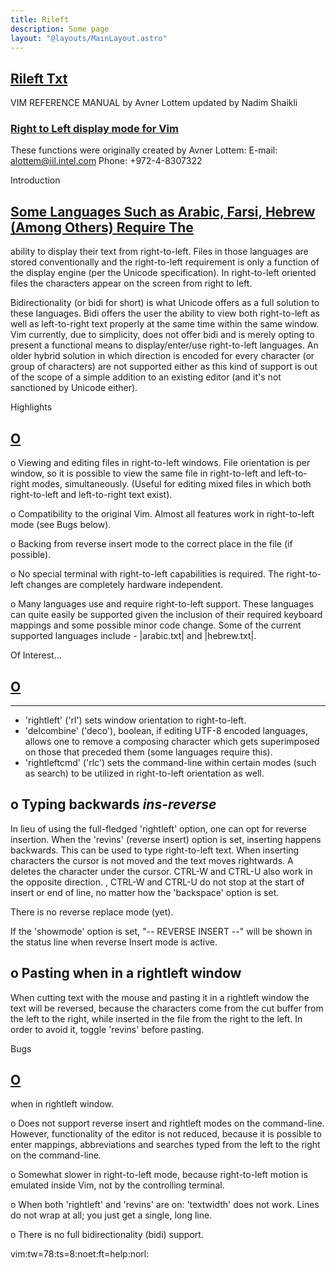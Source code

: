 ```yaml
---
title: Rileft
description: Some page
layout: "@layouts/MainLayout.astro"
---
```



## <a id="Nvim" class="section-title" href="#Nvim"> Rileft Txt</a> 

VIM REFERENCE MANUAL    by Avner Lottem
					  updated by Nadim Shaikli


### <a id="rileft" class="section-title" href="#rileft">Right to Left display mode for Vim</a>


These functions were originally created by Avner Lottem:
   E-mail: alottem@iil.intel.com
   Phone:  +972-4-8307322

Introduction


## <a id="" class="section-title" href="#">Some Languages Such as Arabic, Farsi, Hebrew (Among Others) Require The</a> 

ability to display their text from right-to-left.  Files in those languages
are stored conventionally and the right-to-left requirement is only a
function of the display engine (per the Unicode specification).  In
right-to-left oriented files the characters appear on the screen from
right to left.

Bidirectionality (or bidi for short) is what Unicode offers as a full
solution to these languages.  Bidi offers the user the ability to view
both right-to-left as well as left-to-right text properly at the same time
within the same window.  Vim currently, due to simplicity, does not offer
bidi and is merely opting to present a functional means to display/enter/use
right-to-left languages.  An older hybrid solution in which direction is
encoded for every character (or group of characters) are not supported either
as this kind of support is out of the scope of a simple addition to an
existing editor (and it's not sanctioned by Unicode either).


Highlights


## <a id="Editing left-to-right files as in the original Vim, no change." class="section-title" href="#Editing left-to-right files as in the original Vim, no change.">O</a> 

o  Viewing and editing files in right-to-left windows.  File orientation
   is per window, so it is possible to view the same file in right-to-left
   and left-to-right modes, simultaneously.  (Useful for editing mixed files
   in which both right-to-left and left-to-right text exist).

o  Compatibility to the original Vim.  Almost all features work in
   right-to-left mode (see Bugs below).

o  Backing from reverse insert mode to the correct place in the file
   (if possible).

o  No special terminal with right-to-left capabilities is required.  The
   right-to-left changes are completely hardware independent.

o  Many languages use and require right-to-left support.  These languages
   can quite easily be supported given the inclusion of their required
   keyboard mappings and some possible minor code change.  Some of the
   current supported languages include - |arabic.txt| and |hebrew.txt|.


Of Interest...


## <a id="Invocations" class="section-title" href="#Invocations">O</a> 

-----------
   + 'rightleft' ('rl') sets window orientation to right-to-left.
   + 'delcombine' ('deco'), boolean, if editing UTF-8 encoded languages,
     allows one to remove a composing character which gets superimposed
     on those that preceded them (some languages require this).
   + 'rightleftcmd' ('rlc') sets the command-line within certain modes
     (such as search) to be utilized in right-to-left orientation as well.

o  Typing backwards					*ins-reverse*
   ----------------
   In lieu of using the full-fledged 'rightleft' option, one can opt for
   reverse insertion.  When the 'revins' (reverse insert) option is set,
   inserting happens backwards.  This can be used to type right-to-left
   text.  When inserting characters the cursor is not moved and the text
   moves rightwards.  A <BS> deletes the character under the cursor.
   CTRL-W and CTRL-U also work in the opposite direction.  <BS>, CTRL-W
   and CTRL-U do not stop at the start of insert or end of line, no matter
   how the 'backspace' option is set.

   There is no reverse replace mode (yet).

   If the 'showmode' option is set, "-- REVERSE INSERT --" will be shown
   in the status line when reverse Insert mode is active.

o  Pasting when in a rightleft window
   ----------------------------------
   When cutting text with the mouse and pasting it in a rightleft window
   the text will be reversed, because the characters come from the cut buffer
   from the left to the right, while inserted in the file from the right to
   the left.   In order to avoid it, toggle 'revins' before pasting.


Bugs


## <a id="Does not handle CTRL-A and CTRL-X commands (add and subtract) correctly" class="section-title" href="#Does not handle CTRL-A and CTRL-X commands (add and subtract) correctly">O</a> 

when in rightleft window.

o  Does not support reverse insert and rightleft modes on the command-line.
   However, functionality of the editor is not reduced, because it is
   possible to enter mappings, abbreviations and searches typed from the
   left to the right on the command-line.

o  Somewhat slower in right-to-left mode, because right-to-left motion is
   emulated inside Vim, not by the controlling terminal.

o  When both 'rightleft' and 'revins' are on: 'textwidth' does not work.
   Lines do not wrap at all; you just get a single, long line.

o  There is no full bidirectionality (bidi) support.


 vim:tw=78:ts=8:noet:ft=help:norl:

